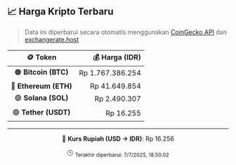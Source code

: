 

<!-- HARGA_KRIPTO -->
## 📈 Harga Kripto Terbaru

> Data ini diperbarui secara otomatis menggunakan [CoinGecko API](https://www.coingecko.com/) dan [exchangerate.host](https://exchangerate.host/)

<div align="center">

| 🪙 Token | 💰 Harga (IDR) |
|:------:|---------------:|
| 🟠 **Bitcoin (BTC)**   | Rp 1.767.386.254 |
| 🔵 **Ethereum (ETH)**  | Rp 41.649.854 |
| 🟣 **Solana (SOL)**    | Rp 2.490.307 |
| 🟢 **Tether (USDT)**   | Rp 16.255 |

---

💱 **Kurs Rupiah (USD → IDR)**: Rp 16.256

🕒 <sub>Terakhir diperbarui: 7/7/2025, 18.50.02</sub>

</div>
<!-- /HARGA_KRIPTO -->